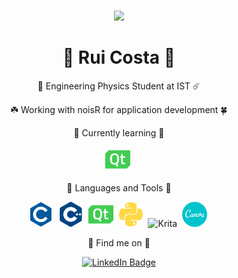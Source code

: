 # 

<div align="center">  <img src="https://static.wikia.nocookie.net/bear-and-breakfast/images/0/08/Hank_icon.png" width=""/>  </div>

<h1 align="center" style="margin: 0 padding-bottom: 30px;">🌳 Rui Costa 🌲</h1>

<p align="center">🌌 Engineering Physics Student at IST  ☄️</p>
<p align="center">☘️ Working with noisR for application development 🍀</p>
<p align="center">🌻 Currently learning 🌷</p>
<div align="center"> <img src="https://raw.githubusercontent.com/devicons/devicon/55609aa5bd817ff167afce0d965585c92040787a/icons/qt/qt-original.svg" title="QT" alt="QT" width="40" height="40"/>&nbsp;
</div>

<p align="center">🧮 Languages and Tools 🔨</p>
<div align="center">
  <img src="https://raw.githubusercontent.com/devicons/devicon/55609aa5bd817ff167afce0d965585c92040787a/icons/c/c-plain.svg" title="C" alt="C" width="40" height="40"/>&nbsp;
  <img src="https://raw.githubusercontent.com/devicons/devicon/55609aa5bd817ff167afce0d965585c92040787a/icons/cplusplus/cplusplus-plain.svg" title="C++" alt="C++" width="40" height="40"/>&nbsp;
<img src="https://raw.githubusercontent.com/devicons/devicon/55609aa5bd817ff167afce0d965585c92040787a/icons/qt/qt-original.svg" title="QT" alt="QT" width="40" height="40"/>&nbsp;
<img src="https://raw.githubusercontent.com/devicons/devicon/55609aa5bd817ff167afce0d965585c92040787a/icons/python/python-plain.svg" title="Python" alt="Python" width="40" height="40"/>&nbsp;
<img src="https://upload.wikimedia.org/wikipedia/commons/thumb/3/31/Calligra_Krita_icon.svg/2048px-Calligra_Krita_icon.svg.png" title="Krita" alt="Krita" width="40" height="40"/>&nbsp;
<img src="https://raw.githubusercontent.com/devicons/devicon/55609aa5bd817ff167afce0d965585c92040787a/icons/canva/canva-original.svg" title="Canva" alt="Canva" width="40" height="40"/>&nbsp;
</div>

<p align="center">🦦 Find me on 🦌</p>

<div id="badges" align="center">
  <a href="https://www.linkedin.com/in/rui-a-costa/">
    <img src="https://img.shields.io/badge/LinkedIn-blue?style=for-the-badge&logo=linkedin&logoColor=white" alt="LinkedIn Badge"/>
  </a>
</div>
